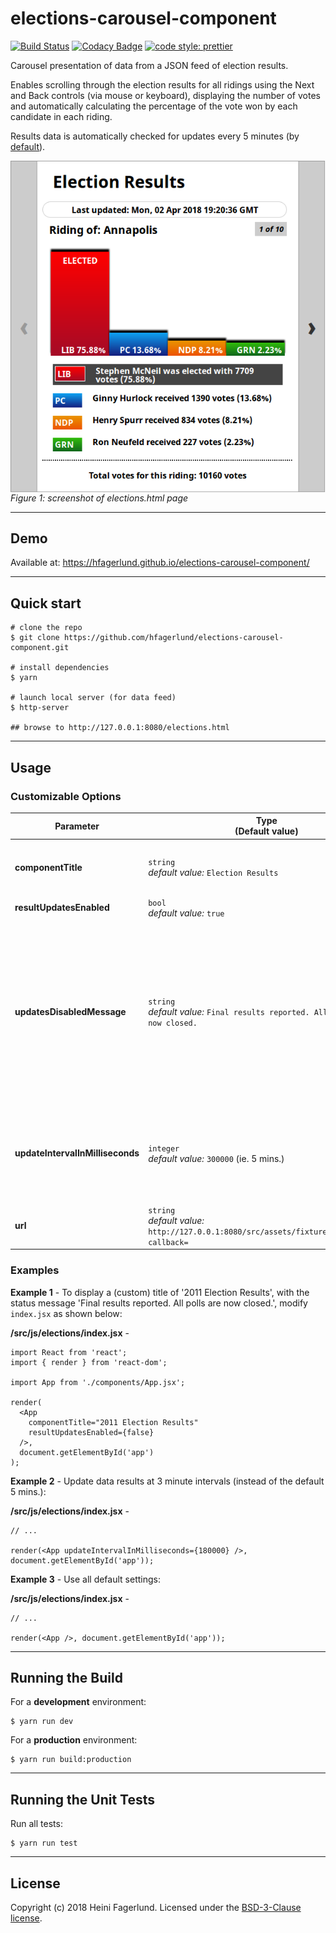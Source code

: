 # elections-carousel-component

[![Build Status](https://travis-ci.org/hfagerlund/elections-carousel-component.svg?branch=master)](https://travis-ci.org/hfagerlund/elections-carousel-component) [![Codacy Badge](https://api.codacy.com/project/badge/Grade/0c79a9df9e7c4847b1de77099bae58d4)](https://www.codacy.com/app/hfagerlund/elections-carousel-component?utm_source=github.com&amp;utm_medium=referral&amp;utm_content=hfagerlund/elections-carousel-component&amp;utm_campaign=Badge_Grade) [![code style: prettier](https://img.shields.io/badge/code_style-prettier-ff69b4.svg?style=flat-square)](https://github.com/prettier/prettier)

Carousel presentation of data from a JSON feed of election results.

Enables scrolling through the election results for all ridings using the Next and Back controls (via mouse or keyboard), displaying the number of votes and automatically calculating the percentage of the vote won by each candidate in each riding.

Results data is automatically checked for updates every 5 minutes (by [default](https://github.com/hfagerlund/elections-carousel-component#customizable-options)).

<img style="max-width:100%;" alt="Screenshot of elections-carousel-component on a page" src="/screenshots/screenshot_elections-html.png" align="center" /><br />
*Figure 1: screenshot of elections.html page*

- - -

## Demo

Available at: https://hfagerlund.github.io/elections-carousel-component/

- - -

## Quick start

```
# clone the repo
$ git clone https://github.com/hfagerlund/elections-carousel-component.git

# install dependencies
$ yarn

# launch local server (for data feed)
$ http-server

## browse to http://127.0.0.1:8080/elections.html

```

- - -

## Usage
### Customizable Options

| Parameter | Type<br><a id="default" name="default">(Default value) | Description |
| --- | --- | --- |
| **componentTitle** | `string`<br>*default value:* `Election Results` | Main `<h1>` heading/title text (in the `<App />` component) |
| **resultUpdatesEnabled** | `bool`<br>*default value:* `true` | Set to `true`|`false` to enable|disable automatic data updates from the (JSON) feed. |
| **updatesDisabledMessage** | `string`<br>*default value:* `Final results reported. All polls are now closed.` | Text displayed in the updates status 'bubble' (ie. directly following the `<h1>` heading) when automatic data updates from the (JSON) feed are disabled. |
| **updateIntervalInMilliseconds** | `integer`<br>*default value:* `300000` (ie. 5 mins.) | Time intervals (in msec) at which the (JSON) feed is checked for data updates |
| **url** | `string`<br>*default value:* `http://127.0.0.1:8080/src/assets/fixtures/results.js?callback=` | The URL for the (JSON) data feed |

### Examples

**Example 1** - To display a (custom) title of '2011 Election Results', with the status message 'Final results reported. All polls are now closed.', modify `index.jsx` as shown below:

**/src/js/elections/index.jsx** -
```
import React from 'react';
import { render } from 'react-dom';

import App from './components/App.jsx';

render(
  <App
    componentTitle="2011 Election Results"
    resultUpdatesEnabled={false}
  />,
  document.getElementById('app')
);
```

**Example 2** - Update data results at 3 minute intervals (instead of the default 5 mins.):

**/src/js/elections/index.jsx** -
```
// ...

render(<App updateIntervalInMilliseconds={180000} />, document.getElementById('app'));
```

**Example 3** - Use all default settings:

**/src/js/elections/index.jsx** -
```
// ...

render(<App />, document.getElementById('app'));
```
- - -

## Running the Build

For a **development** environment:

```
$ yarn run dev

```

For a **production** environment:

```
$ yarn run build:production

```

- - -
## Running the Unit Tests

Run all tests:

```
$ yarn run test

```

- - -
## License
Copyright (c) 2018 Heini Fagerlund. Licensed under the [BSD-3-Clause license](https://github.com/hfagerlund/elections-carousel-component/blob/master/LICENSE).
